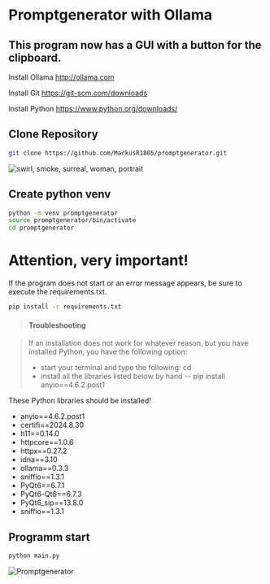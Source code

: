<h1>Promptgenerator with Ollama</h1>
<h2>This program now has a GUI with a button for the clipboard.</h2>

Install Ollama
<http://ollama.com>

Install Git
<https://git-scm.com/downloads>

Install Python
<https://www.python.org/downloads/>

<h2>Clone Repository</h2>

```sh
git clone https://github.com/MarkusR1805/promptgenerator.git
```

<img src="https://image.civitai.com/xG1nkqKTMzGDvpLrqFT7WA/c5769d49-f39a-4b84-9d27-b20ee9e625ba/original=true,quality=90/2024-10-26-163521.jpeg" alt="swirl, smoke, surreal, woman, portrait" title="Promptgenerator"/>

<h2>Create python venv</h2>

```sh
python -m venv promptgenerator
source promptgenerator/bin/activate
cd promptgenerator
```

<h1>Attention, very important!</h1>
If the program does not start or an error message appears, be sure to execute the requirements.txt.

```sh
pip install -r requirements.txt
```

> #### Troubleshooting

> If an installation does not work for whatever reason, but you have installed Python, you have the following option:
> - start your terminal and type the following: cd
> - install all the libraries listed below by hand
> -- pip install anyio==4.6.2.post1

These Python libraries should be installed!
- anyio==4.6.2.post1
- certifi==2024.8.30
- h11==0.14.0
- httpcore==1.0.6
- httpx==0.27.2
- idna==3.10
- ollama==0.3.3
- sniffio==1.3.1
- PyQt6==6.7.1
- PyQt6-Qt6==6.7.3
- PyQt6_sip==13.8.0
- sniffio==1.3.1

<h2>Programm start</h2>

```sh
python main.py
```

![Promptgenerator](https://image.civitai.com/xG1nkqKTMzGDvpLrqFT7WA/26f2122f-6738-45e1-bcf9-0e62f281622c/original=true,quality=90/36686347.jpeg)